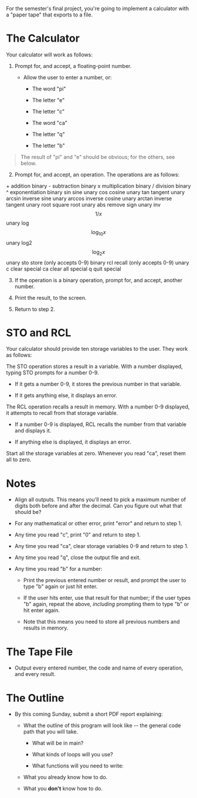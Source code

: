 For the semester's final project, you're going to implement a calculator with a "paper tape" that exports to a file.

# The Calculator

Your calculator will work as follows:

1.  Prompt for, and accept, a floating-point number.

    -   Allow the user to enter a number, or:

        -   The word "pi"

        -   The letter "e"

        -   The letter "c"

        -   The word "ca"

        -   The letter "q"

        -   The letter "b"

> The result of "pi" and "e" should be obvious; for the others, see below.

2.  Prompt for, and accept, an operation. The operations are as follows:

  \+       addition                    binary
  \-       subtraction                 binary
  x        multiplication              binary
  /        division                    binary
  \^       exponentiation              binary
  sin      sine                        unary
  cos      cosine                      unary
  tan      tangent                     unary
  arcsin   inverse sine                unary
  arccos   inverse cosine              unary
  arctan   inverse tangent             unary
  root     square root                 unary
  abs      remove sign                 unary
  inv      $$1/x$$                     unary
  log      $$\log_{10}x$$              unary
  log2     $$\log_{2}x$$               unary
  sto      store (only accepts 0-9)    binary
  rcl      recall (only accepts 0-9)   unary
  c        clear                       special
  ca       clear all                   special
  q        quit                        special

3.  If the operation is a binary operation, prompt for, and accept, another number.

4.  Print the result, to the screen.

5.  Return to step 2.

# STO and RCL

Your calculator should provide ten storage variables to the user. They work as follows:

The STO operation stores a result in a variable. With a number displayed, typing STO prompts for a number 0-9.

-   If it gets a number 0-9, it stores the previous number in that variable.

-   If it gets anything else, it displays an error.

The RCL operation recalls a result in memory. With a number 0-9 displayed, it attempts to recall from that storage variable.

-   If a number 0-9 is displayed, RCL recalls the number from that variable and displays it.

-   If anything else is displayed, it displays an error.

Start all the storage variables at zero. Whenever you read "ca", reset them all to zero.

# Notes

-   Align all outputs. This means you'll need to pick a maximum number of digits both before and after the decimal. Can you figure out what that should be?

-   For any mathematical or other error, print "error" and return to step 1.

-   Any time you read "c", print "0" and return to step 1.

-   Any time you read "ca", clear storage variables 0-9 and return to step 1.

-   Any time you read "q", close the output file and exit.

-   Any time you read "b" for a number:

    -   Print the previous entered number or result, and prompt the user to type "b" again or just hit enter.

    -   If the user hits enter, use that result for that number; if the user types "b" again, repeat the above, *including* prompting them to type "b" or hit enter again.

    -   Note that this means you need to store all previous numbers and results in memory.

# The Tape File

-   Output every entered number, the code and name of every operation, and every result.

# The Outline

-   By this coming Sunday, submit a short PDF report explaining:

    -   What the outline of this program will look like -- the general code path that you will take.

        -   What will be in main?

        -   What kinds of loops will you use?

        -   What functions will you need to write:

    -   What you already know how to do.

    -   What you **don't** know how to do.
